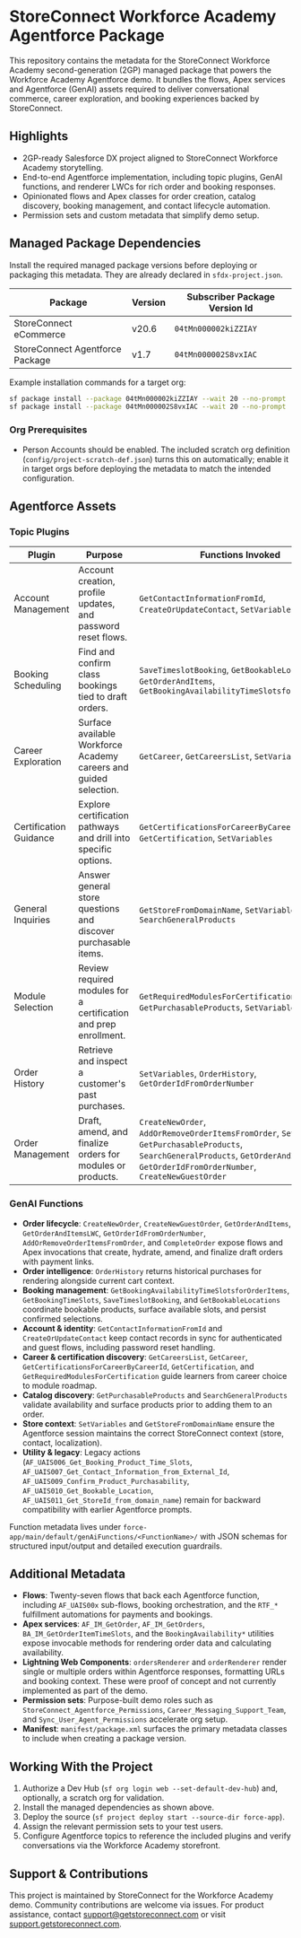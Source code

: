 # StoreConnect Workforce Academy Agentforce Package

This repository contains the metadata for the StoreConnect Workforce Academy second-generation (2GP) managed package that powers the Workforce Academy Agentforce demo. It bundles the flows, Apex services and Agentforce (GenAI) assets required to deliver conversational commerce, career exploration, and booking experiences backed by StoreConnect.

## Highlights
- 2GP-ready Salesforce DX project aligned to StoreConnect Workforce Academy storytelling.
- End-to-end Agentforce implementation, including topic plugins, GenAI functions, and renderer LWCs for rich order and booking responses.
- Opinionated flows and Apex classes for order creation, catalog discovery, booking management, and contact lifecycle automation.
- Permission sets and custom metadata that simplify demo setup.

## Managed Package Dependencies
Install the required managed package versions before deploying or packaging this metadata. They are already declared in `sfdx-project.json`.

| Package | Version | Subscriber Package Version Id |
| --- | --- | --- |
| StoreConnect eCommerce | v20.6 | `04tMn000002kiZZIAY` |
| StoreConnect Agentforce Package | v1.7 | `04tMn000002S8vxIAC` |

Example installation commands for a target org:

```bash
sf package install --package 04tMn000002kiZZIAY --wait 20 --no-prompt
sf package install --package 04tMn000002S8vxIAC --wait 20 --no-prompt
```

### Org Prerequisites
- Person Accounts should be enabled. The included scratch org definition (`config/project-scratch-def.json`) turns this on automatically; enable it in target orgs before deploying the metadata to match the intended configuration.

## Agentforce Assets
### Topic Plugins
| Plugin | Purpose | Functions Invoked |
| --- | --- | --- |
| Account Management | Account creation, profile updates, and password reset flows. | `GetContactInformationFromId`, `CreateOrUpdateContact`, `SetVariables` |
| Booking Scheduling | Find and confirm class bookings tied to draft orders. | `SaveTimeslotBooking`, `GetBookableLocations`, `GetOrderAndItems`, `GetBookingAvailabilityTimeSlotsforOrderItems` |
| Career Exploration | Surface available Workforce Academy careers and guided selection. | `GetCareer`, `GetCareersList`, `SetVariables` |
| Certification Guidance | Explore certification pathways and drill into specific options. | `GetCertificationsForCareerByCareerId`, `GetCertification`, `SetVariables` |
| General Inquiries | Answer general store questions and discover purchasable items. | `GetStoreFromDomainName`, `SetVariables`, `SearchGeneralProducts` |
| Module Selection | Review required modules for a certification and prep enrollment. | `GetRequiredModulesForCertification`, `GetPurchasableProducts`, `SetVariables` |
| Order History | Retrieve and inspect a customer's past purchases. | `SetVariables`, `OrderHistory`, `GetOrderIdFromOrderNumber` |
| Order Management | Draft, amend, and finalize orders for modules or products. | `CreateNewOrder`, `AddOrRemoveOrderItemsFromOrder`, `SetVariables`, `GetPurchasableProducts`, `SearchGeneralProducts`, `GetOrderAndItemsLWC`, `GetOrderIdFromOrderNumber`, `CreateNewGuestOrder` |

### GenAI Functions
- **Order lifecycle**: `CreateNewOrder`, `CreateNewGuestOrder`, `GetOrderAndItems`, `GetOrderAndItemsLWC`, `GetOrderIdFromOrderNumber`, `AddOrRemoveOrderItemsFromOrder`, and `CompleteOrder` expose flows and Apex invocations that create, hydrate, amend, and finalize draft orders with payment links.
- **Order intelligence**: `OrderHistory` returns historical purchases for rendering alongside current cart context.
- **Booking management**: `GetBookingAvailabilityTimeSlotsforOrderItems`, `GetBookingTimeSlots`, `SaveTimeslotBooking`, and `GetBookableLocations` coordinate bookable products, surface available slots, and persist confirmed selections.
- **Account & identity**: `GetContactInformationFromId` and `CreateOrUpdateContact` keep contact records in sync for authenticated and guest flows, including password reset handling.
- **Career & certification discovery**: `GetCareersList`, `GetCareer`, `GetCertificationsForCareerByCareerId`, `GetCertification`, and `GetRequiredModulesForCertification` guide learners from career choice to module roadmap.
- **Catalog discovery**: `GetPurchasableProducts` and `SearchGeneralProducts` validate availability and surface products prior to adding them to an order.
- **Store context**: `SetVariables` and `GetStoreFromDomainName` ensure the Agentforce session maintains the correct StoreConnect context (store, contact, localization).
- **Utility & legacy**: Legacy actions (`AF_UAIS006_Get_Booking_Product_Time_Slots`, `AF_UAIS007_Get_Contact_Information_from_External_Id`, `AF_UAIS009_Confirm_Product_Purchasability`, `AF_UAIS010_Get_Bookable_Location`, `AF_UAIS011_Get_StoreId_from_domain_name`) remain for backward compatibility with earlier Agentforce prompts.

Function metadata lives under `force-app/main/default/genAiFunctions/<FunctionName>/` with JSON schemas for structured input/output and detailed execution guardrails.

## Additional Metadata
- **Flows**: Twenty-seven flows that back each Agentforce function, including `AF_UAIS00x` sub-flows, booking orchestration, and the `RTF_*` fulfillment automations for payments and bookings.
- **Apex services**: `AF_IM_GetOrder`, `AF_IM_GetOrders`, `BA_IM_GetOrderItemTimeSlots`, and the `BookingAvailability*` utilities expose invocable methods for rendering order data and calculating availability.
- **Lightning Web Components**: `ordersRenderer` and `orderRenderer` render single or multiple orders within Agentforce responses, formatting URLs and booking context. These were proof of concept and not currently implemented as part of the demo.
- **Permission sets**: Purpose-built demo roles such as `StoreConnect_Agentforce_Permissions`, `Career_Messaging_Support_Team`, and `Sync_User_Agent_Permissions` accelerate org setup.
- **Manifest**: `manifest/package.xml` surfaces the primary metadata classes to include when creating a package version.

## Working With the Project
1. Authorize a Dev Hub (`sf org login web --set-default-dev-hub`) and, optionally, a scratch org for validation.
2. Install the managed dependencies as shown above.
3. Deploy the source (`sf project deploy start --source-dir force-app`).
4. Assign the relevant permission sets to your test users.
5. Configure Agentforce topics to reference the included plugins and verify conversations via the Workforce Academy storefront.

## Support & Contributions
This project is maintained by StoreConnect for the Workforce Academy demo. Community contributions are welcome via issues. For product assistance, contact [support@getstoreconnect.com](mailto:support@getstoreconnect.com) or visit [support.getstoreconnect.com](https://support.getstoreconnect.com/).
